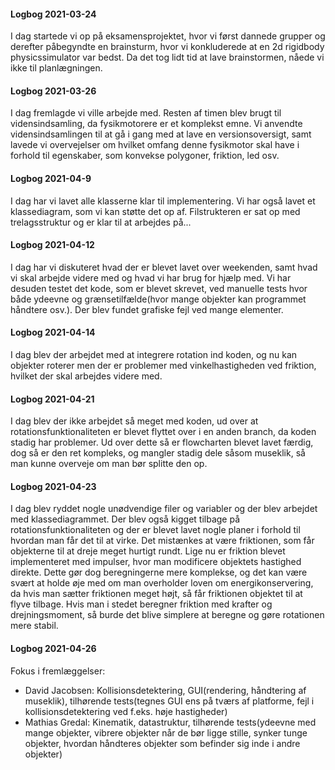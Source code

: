 #### Logbog 2021-03-24

I dag startede vi op på eksamensprojektet, hvor vi først dannede grupper og derefter påbegyndte en brainsturm, hvor vi konkluderede at en 2d rigidbody physicssimulator var bedst. Da det tog lidt tid at lave brainstormen, nåede vi ikke til planlægningen.

#### Logbog 2021-03-26

I dag fremlagde vi ville arbejde med. Resten af timen blev brugt til vidensindsamling, da fysikmotorere er et komplekst emne. Vi anvendte vidensindsamlingen til at gå i gang med at lave en versionsoversigt, samt lavede vi overvejelser om hvilket omfang denne fysikmotor skal have i forhold til egenskaber, som konvekse polygoner, friktion, led osv.

#### Logbog 2021-04-9

I dag har vi lavet alle klasserne klar til implementering. Vi har også lavet et klassediagram, som vi kan støtte det op af. Filstrukteren er sat op med trelagsstruktur og er klar til at arbejdes på... 

#### Logbog 2021-04-12

I dag har vi diskuteret hvad der er blevet lavet over weekenden, samt hvad vi skal arbejde videre med og hvad vi har brug for hjælp med. Vi har desuden testet det kode, som er blevet skrevet, ved manuelle tests hvor både ydeevne og grænsetilfælde(hvor mange objekter kan programmet håndtere osv.). Der blev fundet grafiske fejl ved mange elementer. 

#### Logbog 2021-04-14

I dag blev der arbejdet med at integrere rotation ind koden, og nu kan objekter roterer men der er problemer med vinkelhastigheden ved friktion, hvilket der skal arbejdes videre med. 

#### Logbog 2021-04-21

I dag blev der ikke arbejdet så meget med koden, ud over at rotationsfunktionaliteten er blevet flyttet over i en anden branch, da koden stadig har problemer. Ud over dette så er flowcharten blevet lavet færdig, dog så er den ret kompleks, og mangler stadig dele såsom museklik, så man kunne overveje om man bør splitte den op. 

#### Logbog 2021-04-23

I dag blev ryddet nogle unødvendige filer og variabler og der blev arbejdet med klassediagrammet. Der blev også kigget tilbage på rotationsfunktionaliteten og der er blevet lavet nogle planer i forhold til hvordan man får det til at virke. Det mistænkes at være friktionen, som får objekterne til at dreje meget hurtigt rundt. Lige nu er friktion blevet implementeret med impulser, hvor man modificere objektets hastighed direkte. Dette gør dog beregningerne mere komplekse, og det kan være svært at holde øje med om man overholder loven om energikonservering, da hvis man sætter friktionen meget højt, så får friktionen objektet til at flyve tilbage. Hvis man i stedet beregner friktion med krafter og drejningsmoment, så burde det blive simplere at beregne og gøre rotationen mere stabil.

#### Logbog 2021-04-26

Fokus i fremlæggelser:

- David Jacobsen: Kollisionsdetektering, GUI(rendering, håndtering af museklik), tilhørende tests(tegnes GUI ens på tværs af platforme, fejl i kollisionsdetektering ved f.eks. høje hastigheder)
- Mathias Gredal: Kinematik, datastruktur, tilhørende tests(ydeevne med mange objekter, vibrere objekter når de bør ligge stille, synker tunge objekter, hvordan håndteres objekter som befinder sig inde i andre objekter)

